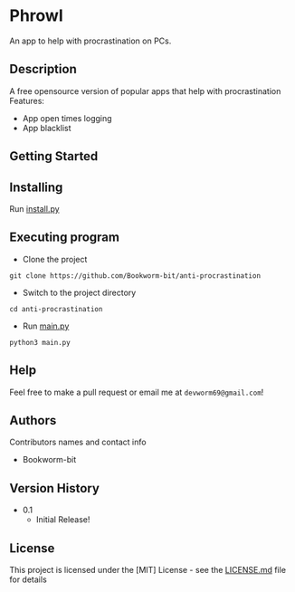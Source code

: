 # Phrowl

An app to help with procrastination on PCs.

## Description

A free opensource version of popular apps that help with procrastination
Features:
* App open times logging
* App blacklist

## Getting Started

## Installing

Run [install.py](https://github.com/Bookworm-bit/anti-procrastination/blob/main/setup.py)

## Executing program

* Clone the project
```
git clone https://github.com/Bookworm-bit/anti-procrastination
```
* Switch to the project directory
```
cd anti-procrastination
```
* Run [main.py](https://github.com/Bookworm-bit/anti-procrastination/blob/main/main.py)
```
python3 main.py
```

## Help

Feel free to make a pull request or email me at `devworm69@gmail.com`!

## Authors

Contributors names and contact info

* Bookworm-bit

## Version History

* 0.1
    * Initial Release!

## License

This project is licensed under the [MIT] License - see the [LICENSE.md](https://github.com/Bookworm-bit/anti-procrastination/LICENSE.md) file for details
